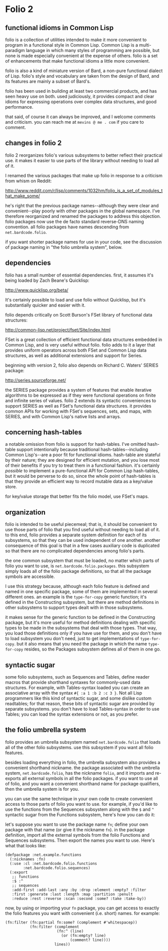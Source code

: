 # Folio 2

## functional idioms in Common Lisp

folio is a collection of utilities intended to make it more convenient
to program in a functional style in Common Lisp. Common Lisp is a
multi-paradigm language in which many styles of programming are
possible, but none is made especially convenient at the expense of
others. folio is a set of enhancements that make functional idioms a
little more convenient.

folio is also a kind of miniature version of Bard, a non-pure
functional dialect of Lisp. folio's style and vocabulary are taken
from the design of Bard, and its features are mainly a subset of
Bard's.

folio has been used in building at least two commercial products, and
has seen heavy use on both. used judiciously, it provides compact and
clear idioms for expressing operations over complex data structures,
and good performance.

that said, of course it can always be improved, and I welcome comments
and criticism. you can reach me at `mevins @ me . com` if you care to
comment.

## changes in folio 2

folio 2 reorganizes folio's various subsystems to better reflect their
practical use. it makes it easier to use parts of the library without
needing to load all of it. 

I renamed the various packages that make up folio in response to a
criticism from whism on Reddit:

http://www.reddit.com/r/lisp/comments/1032hm/folio_is_a_set_of_modules_that_make_some/

he's right that the previous package names--although they were clear
and convenient--play poorly with other packages in the global
namespace. I've therefore reorganized and renamed the packages to
address this objection. folio packages now use the de facto standard
reverse-DNS naming convention. all folio packages have names
descending from `net.bardcode.folio`.

if you want shorter package names for use in your code, see the
discussion of package naming in "the folio umbrella system", below.

## dependencies

folio has a small number of essential dependencies. first, it assumes
it's being loaded by Zach Beane's Quicklisp:

http://www.quicklisp.org/beta/

It's certainly possible to load and use folio without Quicklisp, but
it's substantially quicker and easier with it.

folio depends critically on Scott Burson's FSet library of functional
data structures:

http://common-lisp.net/project/fset/Site/index.html

FSet is a great collection of efficient functional data structures
embedded in Common Lisp, and is very useful without folio. folio adds
to it a layer that provides uniform operators across both FSet and
Common Lisp data structures, as well as additional extensions and
support for Series.

beginning with version 2, folio also depends on Richard C. Waters'
SERIES package:

http://series.sourceforge.net/

the SERIES package provides a system of features that enable iterative
algorithms to be expressed as if they were functional operations on
finite and infinite series of values. folio 2 extends its syntactic
conveniences to support SERIES as well as FSet's functional data
structures. it provides common APIs for working with FSet's sequences,
sets, and maps, with SERIES, and with Common Lisp's native lists and
arrays.

## concerning hash-tables

a notable omission from folio is support for hash-tables. I've omitted
hash-table support intentionally because traditional
hash-tables--including Common Lisp's--are a poor fit for functional
idioms. hash-table are stateful by their nature; they are designed for
efficient mutation, and you lose most of their benefits if you try to
treat them in a functional fashion. it's certainly *possible* to
implement a pure-functional API for Common Lisp hash-tables, but it
would be perverse to do so, since the whole point of hash-tables is
that they provide an efficient way to record mutable data as a
key/value store.

for key/value storage that better fits the folio model, use FSet's
maps.

## organization

folio is intended to be useful piecemeal; that is, it should be
convenient to use those parts of folio that you find useful without
needing to load all of it. to this end, folio provides a separate
system definition for each of its subsystems, so that they can be used
independent of one another. another consequence of this goal is that
in a few cases auxiliary code is duplicated so that there are no
complicated dependencies among folio's parts.

the one common subsystem that must be loaded, no matter which parts of
folio you want to use, is `net.bardcode.folio.packages`. this
subsystem simply loads all of the folio package definitions, so that
all the package symbols are accessible. 

I use this strategy because, although each folio feature is defined
and named in one specific package, some of them are implemented in
several different ones. an example is the `type-for-copy` generic
function; it's defined in the Constructing subsystem, but there are
method definitions in other subsystems to support types dealt with in
those subsystems. 

it makes sense for the generic function to be defined in the
Constructing package, but it's more useful for method definitions
dealing with specific types to be made in the subsystems that deal
with those types. That way, you load those definitions only if you
have use for them, and you don't have to load subsystem you don't
need, just to get implementations of `type-for-copy`. but it also
means that you need the package in which the name `type-for-copy`
resides, so the Packages subsystem defines all of them in one go.

## syntactic sugar

some folio subsystems, such as Sequences and Tables, define reader
macros that provide shorthand syntaxes for commonly-used data
structures. For example, with Tables-syntax loaded you can create an
associative array with the syntax `#{ :a 1 :b 2 :c 3 }`. Not all Lisp
programmers like this kind of syntactic sugar, and some dislike custom
readtables; for that reason, these bits of syntactic sugar are
provided by separate subsystems. you don't have to load Tables-syntax
in order to use Tables; you can load the syntax extensions or not, as
you prefer.

## the folio umbrella system

folio provides an umbrella subsystem named `net.bardcode.folio` that
loads all of the other folio subsystems. use this subsystem if you
want all folio features.

besides loading everything in folio, the umbrella subsystem also
provides a convenient shorthand nickname. the package associated with
the umbrella system, `net.bardcode.folio`, has the nickname `folio`,
and it imports and re-exports all external symbols in all the folio
packages. if you want to use all of folio, and you want a convenient
shorthand name for package qualifiers, then the umbrella system is for
you.

you can use the same technique in your own code to create convenient
access to those parts of folio you want to use. for example, if you'd
like to use the functions from the Sequences subsystem along with the
`$` and `^` syntactic sugar from the Functions subsystem, here's how
you can do it:

let's suppose you want to use the package name `fn`; define your own
package with that name (or give it the nickname `fn`). in the package
definition, import all the external symbols from the folio Functions
and Sequences subsystems. Then export the names you want to
use. Here's what that looks like:


    (defpackage :net.example.functions
      (:nicknames :fn)
      (:use :cl :net.bardcode.folio.functions
            :net.bardcode.folio.sequences)
      (:export
       ;; functions
       :$ :^
       ;; sequences
       :add-first :add-last :any :by :drop :element :empty? :filter 
       :first :generate :last :length :map :partition :penult
       :reduce :rest :reverse :scan :second :some? :take :take-by))

now, by using or importing your `fn` package, you can get access to
exactly the folio features you want with convenient (i.e. short)
names. for example:

    (fn:filter (fn:partial fn:some? (complement #'whitespacep))
               (fn:filter (complement
                           (fn:^ (line) 
                             (or (fn:empty? line)
                                 (comment? line))))
                          lines))


